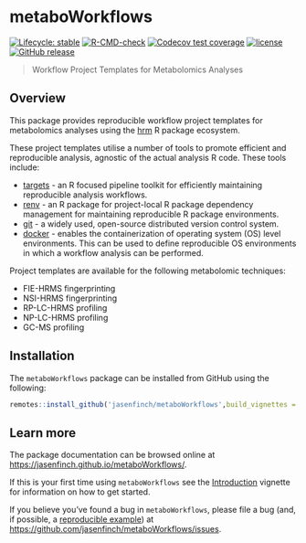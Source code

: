metaboWorkflows
================

<!-- README.md is generated from README.Rmd. Please edit that file -->

<!-- badges: start -->

[![Lifecycle:
stable](https://img.shields.io/badge/lifecycle-stable-brightgreen.svg)](https://lifecycle.r-lib.org/articles/stages.html#stable)
[![R-CMD-check](https://github.com/jasenfinch/metaboWorkflows/actions/workflows/R-CMD-check.yaml/badge.svg)](https://github.com/jasenfinch/metaboWorkflows/actions/workflows/R-CMD-check.yaml)
[![Codecov test
coverage](https://codecov.io/gh/jasenfinch/metaboWorkflows/branch/master/graph/badge.svg)](https://codecov.io/gh/jasenfinch/metaboWorkflows?branch=master)
[![license](https://img.shields.io/badge/license-GNU%20GPL%20v3.0-blue.svg)](https://github.com/jasenfinch/metaboWorkflows/blob/master/DESCRIPTION)
[![GitHub
release](https://img.shields.io/github/release/jasenfinch/metaboWorkflows.svg)](https://GitHub.com/jasenfinch/metaboWorkflows/releases/)
<!-- badges: end -->

> Workflow Project Templates for Metabolomics Analyses

## Overview

This package provides reproducible workflow project templates for
metabolomics analyses using the [hrm](https://jasenfinch.github.io/hrm/)
R package ecosystem.

These project templates utilise a number of tools to promote efficient
and reproducible analysis, agnostic of the actual analysis R code. These
tools include:

  - [targets](https://docs.ropensci.org/targets/) - an R focused
    pipeline toolkit for efficiently maintaining reproducible analysis
    workflows.
  - [renv](https://rstudio.github.io/renv/) - an R package for
    project-local R package dependency management for maintaining
    reproducible R package environments.
  - [git](https://git-scm.com/) - a widely used, open-source distributed
    version control system.
  - [docker](https://www.docker.com/) - enables the containerization of
    operating system (OS) level environments. This can be used to define
    reproducible OS environments in which a workflow analysis can be
    performed.

Project templates are available for the following metabolomic
techniques:

  - FIE-HRMS fingerprinting
  - NSI-HRMS fingerprinting
  - RP-LC-HRMS profiling
  - NP-LC-HRMS profiling
  - GC-MS profiling

## Installation

The `metaboWorkflows` package can be installed from GitHub using the
following:

``` r
remotes::install_github('jasenfinch/metaboWorkflows',build_vignettes = TRUE)
```

## Learn more

The package documentation can be browsed online at
<https://jasenfinch.github.io/metaboWorkflows/>.

If this is your first time using `metaboWorkflows` see the
[Introduction](https://jasenfinch.github.io/metaboWorkflows/articles/metaboWorkflows.html)
vignette for information on how to get started.

If you believe you’ve found a bug in `metaboWorkflows`, please file a
bug (and, if possible, a [reproducible
example](https://reprex.tidyverse.org)) at
<https://github.com/jasenfinch/metaboWorkflows/issues>.

